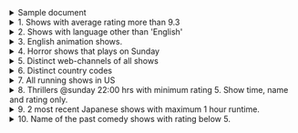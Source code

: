 <details>
	<summary>Sample document</summary>
	
```bson
{
	"_id" : ObjectId("60f6ddee24e687c0ca03f581"),
	"id" : 82,
	"url" : "http://www.tvmaze.com/shows/82/game-of-thrones",
	"name" : "Game of Thrones",
	"type" : "Scripted",
	"language" : "English",
	"genres" : [
		"Drama",
		"Adventure",
		"Fantasy"
	],
	"status" : "Running",
	"runtime" : 60,
	"premiered" : "2011-04-17",
	"officialSite" : "http://www.hbo.com/game-of-thrones",
	"schedule" : {
		"time" : "21:00",
		"days" : [
			"Sunday"
		]
	},
	"rating" : {
		"average" : 9.4
	},
	"weight" : 99,
	"network" : {
		"id" : 8,
		"name" : "HBO",
		"country" : {
			"name" : "United States",
			"code" : "US",
			"timezone" : "America/New_York"
		}
	},
	"webChannel" : {
		"id" : 22,
		"name" : "HBO Go",
		"country" : {
			"name" : "United States",
			"code" : "US",
			"timezone" : "America/New_York"
		}
	},
	"externals" : {
		"tvrage" : 24493,
		"thetvdb" : 121361,
		"imdb" : "tt0944947"
	},
	"image" : {
		"medium" : "http://static.tvmaze.com/uploads/images/medium_portrait/143/359013.jpg",
		"original" : "http://static.tvmaze.com/uploads/images/original_untouched/143/359013.jpg"
	},
	"summary" : "<p>Based on the bestselling book series <i>A Song of Ice and Fire</i> by George R.R. Martin, this sprawling new HBO drama is set in a world where summers span decades and winters can last a lifetime. From the scheming south and the savage eastern lands, to the frozen north and ancient Wall that protects the realm from the mysterious darkness beyond, the powerful families of the Seven Kingdoms are locked in a battle for the Iron Throne. This is a story of duplicity and treachery, nobility and honor, conquest and triumph. In the <b>Game of Thrones</b>, you either win or you die.</p>",
	"updated" : 1532947493,
	"_links" : {
		"self" : {
			"href" : "http://api.tvmaze.com/shows/82"
		},
		"previousepisode" : {
			"href" : "http://api.tvmaze.com/episodes/1221415"
		}
	}
}
```
</details>

<details>
<summary>1. Shows with average rating more than 9.3</summary>
<p>

```console
> db.shows.find({"rating.average": {$gt: 9.3}})
```

</p>
</details>

<details>
<summary>2. Shows with language other than 'English'</summary>
<p>

```console
> db.shows.find({"language": {$ne: "English"}})
```

</p>
</details>

<details>
<summary>3. English animation shows.</summary>
<p>

```console
> db.shows.find({language: "English", type: "Animation" })
```

</p>
</details>

<details>
<summary>4. Horror shows that plays on Sunday </summary>
<p>

```console
> db.shows.find({"schedule.days":"Sunday"},{name:1})
```

</p>
</details>

<details>
<summary>5. Distinct web-channels of all shows</summary>
<p>

```console
> db.shows.aggregate([{$group:{_id:"$webChannel.name"}}])
```

</p>
</details>

<details>
<summary>6. Distinct country codes</summary>
<p>

```console
> db.shows.aggregate([{$group:{_id:"$network.country.code"}}])
```

</p>
</details>

<details>
<summary>7. All running shows in US</summary>
<p>

```console
> db.shows.find({status: "Running", "network.country.code": "US"})
```

</p>
</details>

<details>
<summary>8. Thrillers @sunday 22:00 hrs with minimum rating 5. Show time, name and rating only.</summary>
<p>

```console
> db.shows.find({
	"rating.average": {$gte: 5},
	genres: "Thriller",
	"schedule.days": "Sunday",
	"schedule.time": {$gte: "22:00"}
}, {
	"schedule.time": 1,
	name: 1,
	"rating.average": 1
})
```

</p>
</details>

<details>
<summary>9. 2 most recent Japanese shows with maximum 1 hour runtime.</summary>
<p>

```console
> db.shows.find({language: "Japanese", runtime: {$lte: 60}}).sort({updated: -1}).limit(2)
```

</p>
</details>

<details>
<summary>10. Name of the past comedy shows with rating below 5.</summary>
<p>

```console
> db.shows.find({status: "Ended", "rating.average": {$lt: 5}, genres: "Comedy"}, {name: 1})
```

</p>
</details>
